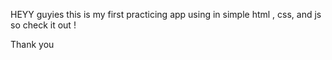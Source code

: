 HEYY guyies this is my first practicing app using in simple html , css, and js so check it out ! 



Thank you 
